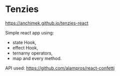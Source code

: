 # Tenzies 

https://anchimek.github.io/tenzies-react

Simple react app using:
- state Hook,
- effect Hook,
- ternarny operators,
- map and every method.

API used:
https://github.com/alampros/react-confetti